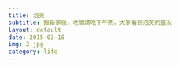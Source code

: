 ```yaml
---
title: 泡芙
subtitle: 搬新家後，老闆請吃下午茶，大家看到泡芙的盛況
layout: default
date: 2015-03-18
img: 2.jpg
category: life
---
```

